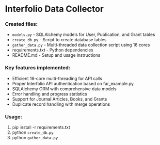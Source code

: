 # Interfolio Data Collector

  ### Created files:
  - `models.py` - SQLAlchemy models for User, Publication, and Grant tables
  - `create_db.py` - Script to create database tables
  - `gather_data.py` - Multi-threaded data collection script using 16 cores
  - requirements.txt - Python dependencies
  - README.md - Setup and usage instructions

  ### Key features implemented:
  - Efficient 16-core multi-threading for API calls
  - Proper Interfolio API authentication based on far_example.py
  - SQLAlchemy ORM with comprehensive data models
  - Error handling and progress statistics
  - Support for Journal Articles, Books, and Grants
  - Duplicate record handling with merge operations

  ### Usage:
  1. pip install -r requirements.txt
  2. python `create_db.py`
  3. python `gather_data.py`
